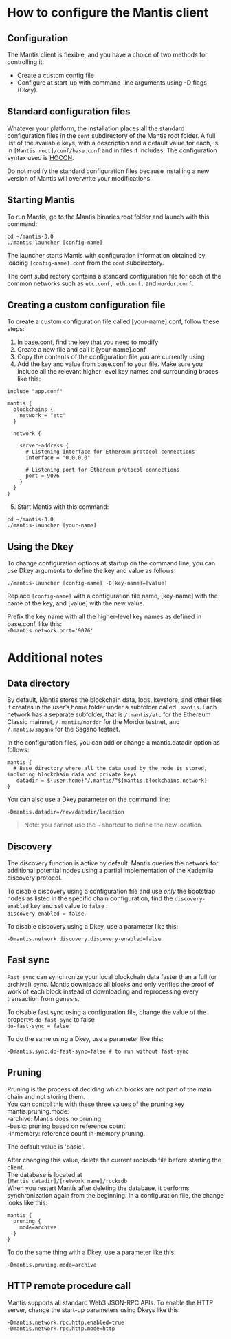 # How to configure the Mantis client

## Configuration
The Mantis client is flexible, and you have a choice of two methods for controlling it:

 - Create a custom config file
 - Configure at start-up with command-line arguments using -D flags (Dkey).

## Standard configuration files
Whatever your platform, the installation places all the standard configuration files in the `conf` subdirectory of the Mantis root folder.
A full list of the available keys, with a description and a default value for each, is in `[Mantis root]/conf/base.conf` and in files it includes. 
The configuration syntax used is [HOCON](https://github.com/lightbend/config/blob/master/HOCON.md).

Do not modify the standard configuration files because installing a new version of Mantis will overwrite your modifications.

## Starting Mantis
To run Mantis, go to the Mantis binaries root folder and launch with this command:

```
cd ~/mantis-3.0
./mantis-launcher [config-name]
```
The launcher starts Mantis with configuration information obtained by loading `[config-name].conf` from the `conf` subdirectory.

The conf subdirectory contains a standard configuration file for each of the common networks such as `etc.conf, eth.conf,` and `mordor.conf`.

## Creating a custom configuration file
To create a custom configuration file called [your-name].conf, follow these steps:
1. In base.conf, find the key that you need to modify
2. Create a new file and call it [your-name].conf
3. Copy the contents of the configuration file you are currently using
4. Add the key and value from base.conf to your file. Make sure you include all the relevant higher-level key names and surrounding braces like this:
```
include "app.conf"

mantis {
  blockchains {
    network = "etc"
  }

  network {

    server-address {
      # Listening interface for Ethereum protocol connections
      interface = "0.0.0.0"

      # Listening port for Ethereum protocol connections
      port = 9076
    }
  }
}
```

5. Start Mantis with this command:
```
cd ~/mantis-3.0
./mantis-launcher [your-name]
``` 

## Using the Dkey
To change configuration options at startup on the command line, you can use Dkey arguments to define the key and value as follows:

```
./mantis-launcher [config-name] -D[key-name]=[value]
```

Replace `[config-name]` with a configuration file name, [key-name] with the name of the key, and [value] with the new value.

Prefix the key name with all the higher-level key names as defined in base.conf, like this:  
`-Dmantis.network.port='9076'`

# Additional notes
## Data directory
By default, Mantis stores the blockchain data, logs, keystore, and other files it creates in the user’s home folder under a subfolder called `.mantis`. Each network has a separate subfolder, that is `/.mantis/etc` for the Ethereum Classic mainnet, `/.mantis/mordor` for the Mordor testnet, and `/.mantis/sagano` for the Sagano testnet.

In the configuration files, you can add or change a mantis.datadir option as follows:

```
mantis {
  # Base directory where all the data used by the node is stored, including blockchain data and private keys
   datadir = ${user.home}"/.mantis/"${mantis.blockchains.network}
}
```
You can also use a Dkey parameter on the command line:

```
-Dmantis.datadir=/new/datadir/location
```

> Note: you cannot use the `~` shortcut to define the new location.

## Discovery
The discovery function is active by default. Mantis queries the network for additional potential nodes using a partial implementation of the Kademlia discovery protocol.

To disable discovery using a configuration file and use *only* the bootstrap nodes as listed in the specific chain configuration, find the `discovery-enabled` key and set value to `false` :  
`discovery-enabled = false`.

To disable discovery using a Dkey, use a parameter like this:
```
-Dmantis.network.discovery.discovery-enabled=false
```

## Fast sync
`Fast sync` can synchronize your local blockchain data faster than a full (or archival) sync. Mantis downloads all blocks and only verifies the proof of work of each block instead of downloading and reprocessing every transaction from genesis.

To disable fast sync using a configuration file, change the value of the property: `do-fast-sync` to false  
`do-fast-sync = false`

To do the same using a Dkey, use a parameter like this:
```
-Dmantis.sync.do-fast-sync=false # to run without fast-sync
```

## Pruning
Pruning is the process of deciding which blocks are not part of the main chain and not storing them.   
You can control this with these three values of the pruning key mantis.pruning.mode:  
-archive:  Mantis does no pruning  
-basic:    pruning based on reference count  
-inmemory: reference count in-memory pruning.   

The default value is 'basic'.
  
After changing this value, delete the current rocksdb file before starting the client.   
The database is located at  
`[Mantis datadir]/[network name]/rocksdb`  
When you restart Mantis after deleting the database, it performs synchronization again from the beginning.
In a configuration file, the change looks like this:
```
mantis {
  pruning {
    mode=archive    
  }
}
```

To do the same thing with a Dkey, use a parameter like this:
```
-Dmantis.pruning.mode=archive
```

## HTTP remote procedure call
Mantis supports all standard Web3 JSON-RPC APIs.
To enable the HTTP server, change the start-up parameters using Dkeys like this:

```
-Dmantis.network.rpc.http.enabled=true
-Dmantis.network.rpc.http.mode=http
```
